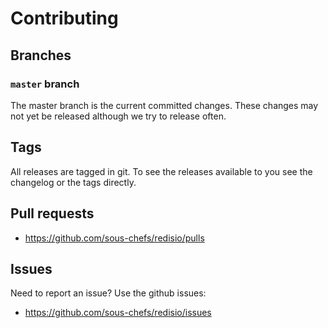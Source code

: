 # Contributing

## Branches

### `master` branch

The master branch is the current committed changes. These changes may not yet be released although we try to release often.

## Tags

All releases are tagged in git. To see the releases available to you see the changelog or the tags directly.

## Pull requests

- <https://github.com/sous-chefs/redisio/pulls>

## Issues

Need to report an issue? Use the github issues:

- <https://github.com/sous-chefs/redisio/issues>
